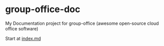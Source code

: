 group-office-doc
================

My Documentation project for group-office (awesome open-source cloud office software)

Start at [index.md](./index.md)
